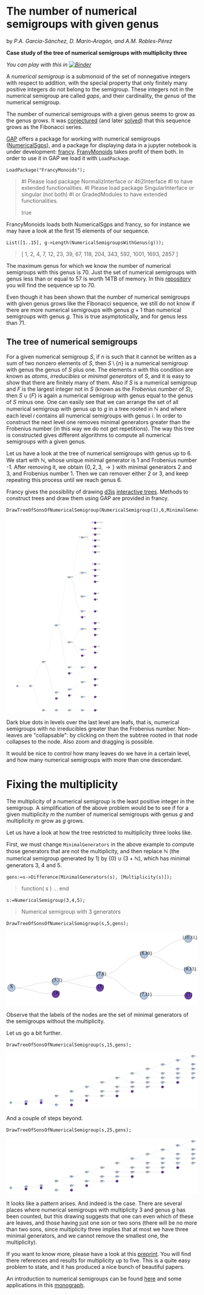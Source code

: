 # The number of numerical semigroups with given genus

by *P.A. García-Sánchez, D. Marín-Aragón, and A.M. Robles-Pérez*

**Case study of the tree of numerical semigroups with multiplicity three**

*You can play with this in [![Binder](https://mybinder.org/badge.svg)](https://mybinder.org/v2/gh/pedritomelenas/tree-numerical-semigroups/master?filepath=francy-monoids-mult-three.ipynb)*


A *numerical semigroup* is a submonoid of the set of nonnegative integers with respect to addition, with the special property that only finitely many positive integers do not belong to the semigroup. These integers not in the numerical semigroup are called *gaps*, and their cardinality, the *genus* of the numerical semigroup.

The number of numerical semigroups with a given genus seems to grow as the genus grows. It was [conjectured](https://link.springer.com/article/10.1007/s00233-007-9014-8) (and later [solved](https://link.springer.com/article/10.1007/s00233-012-9456-5)) that this sequence grows as the Fibonacci series.

[GAP](https://gap-system.org) offers a package for working with numerical semigroups ([NumericalSgps](https://gap-packages.github.io/numericalsgps)), and a package for displaying data in a jupyter notebook is under development: [francy](https://github.com/mcmartins/francy). [FranyMonoids](https://http://gap-packages.github.io/FrancyMonoids) takes profit of them both. In order to use it in GAP we load it with `LoadPackage`.

```
LoadPackage("FrancyMonoids");
```

>    #I  Please load package NormalizInterface or 4ti2Interface
>    #I  to have extended functionalities.
>    #I  Please load package SingularInterface or singular (not both)
>    #I  or GradedModules to have extended functionalities.
>
>    true


FrancyMonoids loads both NumericalSgps and francy, so for instance we may have a look at the first 15 elements of our sequence.


```
List([1..15], g->Length(NumericalSemigroupsWithGenus(g)));
```

 >   [ 1, 2, 4, 7, 12, 23, 39, 67, 118, 204, 343, 592, 1001, 1693, 2857 ]

The maximum genus for which we know the number of numerical semigroups with this genus is 70. Just the set of numerical semigroups with genus less than or equal to 57 is worth 14TB of memory. In this [repository](https://github.com) you will find the sequence up to 70.

Even though it has been shown that the number of numerical semigroups with given genus grows like the Fibonacci sequence, we still do not know if there are more numerical semigroups with genus $g+1$ than numerical semigroups with genus $g$. This is true asymptotically, and for genus less than 71.

## The tree of numerical semigroups

For a given numerical semigroup $S$, if $n$ is such that it cannot be written as a sum of two nonzero elements of $S$, then $S\setminus\{n\}$ is a numerical semigroup with genus the genus of $S$ plus one. The elements $n$ with this condition are known as *atoms*, *irreducibles* or *minimal generators* of $S$, and it is easy to show that there are finitely many of them. Also if $S$ is a numerical semigroup and $F$ is the largest integer not in $S$ (known as the *Frobenius number* of $S$), then $S\cup\{F\}$ is again a numerical semigroup with genus equal to the genus of $S$ minus one. One can easily see that we can arrange the set of all numerical semigroup with genus up to $g$ in a tree rooted in $\mathbb{N}$ and where each level $i$ contains all numerical semigroups with genus $i$. In order to construct the next level one removes minimal generators greater than the Frobenius number (in this way we do not get repetitions). The way this tree is constructed gives different algorithms to compute all numerical semigroups with a given genus.

Let us have a look at the tree of numerical semigroups with genus up to 6. We start with $\mathbb{N}$, whose unique minimal generator is $1$ and Frobenius number -1. After removing it, we obtain $\{0,2,3,\to\}$ with minimal generators $2$ and $3$, and Frobenius number 1. Then we can remover either $2$ or $3$, and keep repeating this process until we reach genus $6$.

Francy gives the possibility of drawing [d3js](https://d3js.org) [interactive trees](http://bl.ocks.org/d3noob/8375092). Methods to construct trees and draw them using GAP are provided in francy.

```
DrawTreeOfSonsOfNumericalSemigroup(NumericalSemigroup(1),6,MinimalGenerators);
```

![tree-sons-N](figures/diagram.png)

Dark blue dots in levels over the last level are leafs, that is, numerical semigroups with no irreducibles greater than the Frobenius number. Non-leaves are "collapsable": by clicking on them the subtree rooted in that node collapses to the node. Also zoom and dragging is possible.

It would be nice to control how many leaves do we have in a certain level, and how many numerical semigroups with more than one descendant.

# Fixing the multiplicity

The multiplicity of a numerical semigroup is the least positive integer in the semigroup. A simplification of the above problem would be to see if for a given multiplicity $m$ the number of numerical semigroups with genus $g$ and multiplicity $m$ grow as $g$ grows. 

Let us have a look at how the tree restricted to multiplicity three looks like.

First, we must change `MinimalGenerators` in the above example to compute those generators that are not the multiplicity, and then replace $\mathbb{N}$ (the numerical semigroup generated by 1) by $\{0\}\cup(3+\mathbb{N})$, which has minimal generators $3$, $4$ and $5$. 

```
gens:=s->Difference(MinimalGenerators(s), [Multiplicity(s)]);
```

>    function( s ) ... end

```
s:=NumericalSemigroup(3,4,5);
```

>   Numerical semigroup with 3 generators


```
DrawTreeOfSonsOfNumericalSemigroup(s,5,gens);
```

![tree-sons-N](figures/diagram-2.png)

Observe that the labels of the nodes are the set of minimal generators of the semigroups without the multiplicity. 

Let us go a bit further.

```
DrawTreeOfSonsOfNumericalSemigroup(s,15,gens);
```

![tree-sons-N](figures/diagram-3.png)

And a couple of steps beyond.

```
DrawTreeOfSonsOfNumericalSemigroup(s,25,gens);
```

![tree-sons-N](figures/diagram-3.png)

It looks like a pattern arises. And indeed is the case. There are several places where numerical semigroups with multiplicity 3 and genus $g$ has been counted, but this drawing suggests that one can even which of these are leaves, and those having just one son or two sons (there will be no more than two sons, since multiplicity three implies that at most we have three minimal generators, and we cannot remove the smallest one, the multiplicity).

If you want to know more, please have a look at  this [preprint](https://arxiv.org/abs/1803.06879). You will find there references and results for multiplicity up to five. This is a quite easy problem to state, and it has produced a nice bunch of beautiful papers.

An introduction to numerical semigroups can be found [here](https://www.springer.com/la/book/9781441901590) and some applications in this [monograph](https://www.springer.com/us/book/9783319413297).
